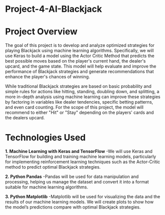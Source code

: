 # Project-4-AI-Blackjack

# Project Overview

The goal of this project is to develop and analyze optimized strategies for playing Blackjack using machine learning algorithms. Specifically, we will use Keras to build a model using the Actor Critic Method that predicts the best possible moves based on the player's current hand, the dealer's upcard, and the game state. This model will help evaluate and improve the performance of Blackjack strategies and generate recommendations that enhance the player's chances of winning.

While traditional Blackjack strategies are based on basic probability and simple rules for actions like hitting, standing, doubling down, and splitting, a more in-depth analysis using machine learning can improve these strategies by factoring in variables like dealer tendencies, specific betting patterns, and even card counting. For the scope of this project, the model will recommend to either "Hit" or "Stay" depending on the players' cards and the dealers upcard.

# Technologies Used

  **1. Machine Learning with Keras and TensorFlow**
  -We will use Keras and TensorFlow for building and training machine learning models, particularly for implementing reinforcement learning techniques such as the Actor-Critic method to predict optimal Blackjack strategies.

  **2. Python Pandas**
  -Pandas will be used for data manipulation and processing, helping us manage the dataset and convert it into a format suitable for machine learning algorithms.

  **3. Python Matplotlib**
  -Matplotlib will be used for visualizing the data and the results of our machine learning models. We will create plots to show how the model’s predictions compare with optimal Blackjack strategies.
